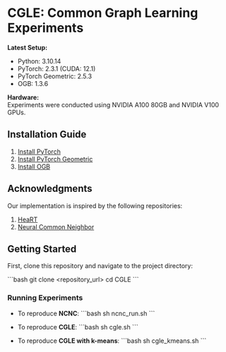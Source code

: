 
# CGLE: Common Graph Learning Experiments

**Latest Setup:**
- Python: 3.10.14
- PyTorch: 2.3.1 (CUDA: 12.1)
- PyTorch Geometric: 2.5.3
- OGB: 1.3.6

**Hardware:**  
Experiments were conducted using NVIDIA A100 80GB and NVIDIA V100 GPUs.

## Installation Guide

1. [Install PyTorch](https://pytorch.org/)
2. [Install PyTorch Geometric](https://pytorch-geometric.readthedocs.io/en/latest/notes/installation.html)
3. [Install OGB](https://ogb.stanford.edu/docs/home/)

## Acknowledgments

Our implementation is inspired by the following repositories:
1. [HeaRT](https://github.com/Juanhui28/HeaRT.git)
2. [Neural Common Neighbor](https://github.com/GraphPKU/NeuralCommonNeighbor.git)

## Getting Started

First, clone this repository and navigate to the project directory:

\`\`\`bash
git clone <repository_url>
cd CGLE
\`\`\`

### Running Experiments

- To reproduce **NCNC**:
  \`\`\`bash
  sh ncnc_run.sh
  \`\`\`

- To reproduce **CGLE**:
  \`\`\`bash
  sh cgle.sh
  \`\`\`

- To reproduce **CGLE with k-means**:
  \`\`\`bash
  sh cgle_kmeans.sh
  \`\`\`
